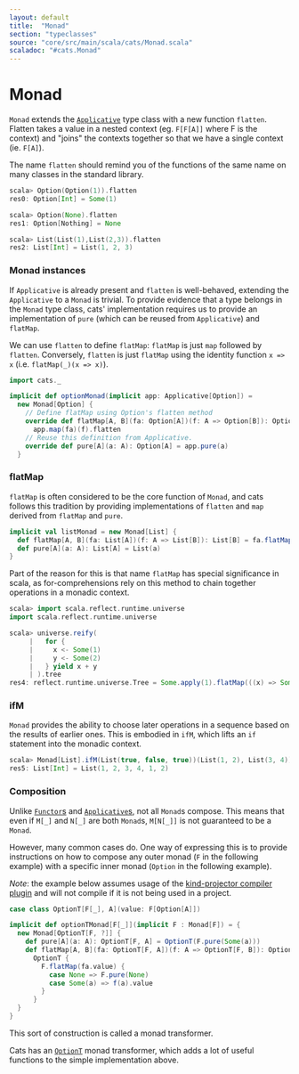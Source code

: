 ```yaml
---
layout: default
title:  "Monad"
section: "typeclasses"
source: "core/src/main/scala/cats/Monad.scala"
scaladoc: "#cats.Monad"
---
```

# Monad

`Monad` extends the [`Applicative`](applicative.html) type class with a
new function `flatten`. Flatten takes a value in a nested context (eg.
`F[F[A]]` where F is the context) and "joins" the contexts together so
that we have a single context (ie. `F[A]`).

The name `flatten` should remind you of the functions of the same name on many
classes in the standard library.

```scala
scala> Option(Option(1)).flatten
res0: Option[Int] = Some(1)

scala> Option(None).flatten
res1: Option[Nothing] = None

scala> List(List(1),List(2,3)).flatten
res2: List[Int] = List(1, 2, 3)
```

### Monad instances

If `Applicative` is already present and `flatten` is well-behaved,
extending the `Applicative` to a `Monad` is trivial. To provide evidence
that a type belongs in the `Monad` type class, cats' implementation
requires us to provide an implementation of `pure` (which can be reused
from `Applicative`) and `flatMap`.

We can use `flatten` to define `flatMap`: `flatMap` is just `map`
followed by `flatten`. Conversely, `flatten` is just `flatMap` using
the identity function `x => x` (i.e. `flatMap(_)(x => x)`).

```scala
import cats._

implicit def optionMonad(implicit app: Applicative[Option]) =
  new Monad[Option] {
    // Define flatMap using Option's flatten method
    override def flatMap[A, B](fa: Option[A])(f: A => Option[B]): Option[B] =
      app.map(fa)(f).flatten
    // Reuse this definition from Applicative.
    override def pure[A](a: A): Option[A] = app.pure(a)
  }
```

### flatMap

`flatMap` is often considered to be the core function of `Monad`, and cats
follows this tradition by providing implementations of `flatten` and `map`
derived from `flatMap` and `pure`.

```scala
implicit val listMonad = new Monad[List] {
  def flatMap[A, B](fa: List[A])(f: A => List[B]): List[B] = fa.flatMap(f)
  def pure[A](a: A): List[A] = List(a)
}
```

Part of the reason for this is that name `flatMap` has special significance in
scala, as for-comprehensions rely on this method to chain together operations
in a monadic context.

```scala
scala> import scala.reflect.runtime.universe
import scala.reflect.runtime.universe

scala> universe.reify(
     |   for {
     |     x <- Some(1)
     |     y <- Some(2)
     |   } yield x + y
     | ).tree
res4: reflect.runtime.universe.Tree = Some.apply(1).flatMap(((x) => Some.apply(2).map(((y) => x.$plus(y)))))
```

### ifM

`Monad` provides the ability to choose later operations in a sequence based on
the results of earlier ones. This is embodied in `ifM`, which lifts an `if`
statement into the monadic context.

```scala
scala> Monad[List].ifM(List(true, false, true))(List(1, 2), List(3, 4))
res5: List[Int] = List(1, 2, 3, 4, 1, 2)
```

### Composition
Unlike [`Functor`s](functor.html) and [`Applicative`s](applicative.html),
not all `Monad`s compose. This means that even if `M[_]` and `N[_]` are
both `Monad`s, `M[N[_]]` is not guaranteed to be a `Monad`.

However, many common cases do. One way of expressing this is to provide
instructions on how to compose any outer monad (`F` in the following
example) with a specific inner monad (`Option` in the following
example).

*Note*: the example below assumes usage of the [kind-projector compiler plugin](https://github.com/non/kind-projector) and will not compile if it is not being used in a project.

```scala
case class OptionT[F[_], A](value: F[Option[A]])

implicit def optionTMonad[F[_]](implicit F : Monad[F]) = {
  new Monad[OptionT[F, ?]] {
    def pure[A](a: A): OptionT[F, A] = OptionT(F.pure(Some(a)))
    def flatMap[A, B](fa: OptionT[F, A])(f: A => OptionT[F, B]): OptionT[F, B] =
      OptionT {
        F.flatMap(fa.value) {
          case None => F.pure(None)
          case Some(a) => f(a).value
        }
      }
  }
}
```

This sort of construction is called a monad transformer.

Cats has an [`OptionT`](optiont.html) monad transformer, which adds a lot of useful functions to the simple implementation above.
